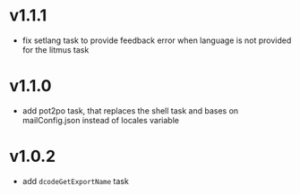 # v1.1.1
- fix setlang task to provide feedback error when language is not provided for the litmus task

# v1.1.0
- add pot2po task, that replaces the shell task and bases on mailConfig.json instead of locales variable

# v1.0.2
- add `dcodeGetExportName` task